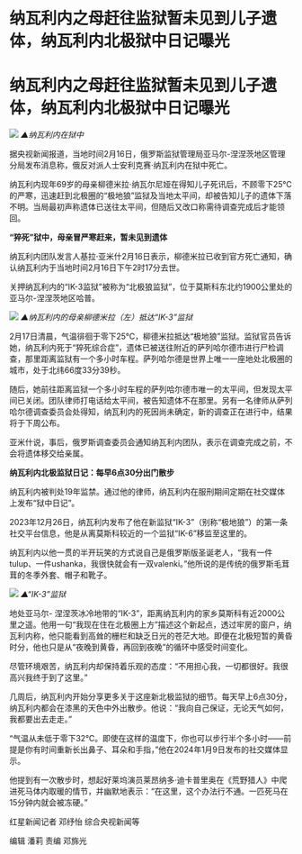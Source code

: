 # 纳瓦利内之母赶往监狱暂未见到儿子遗体，纳瓦利内北极狱中日记曝光

# 纳瓦利内之母赶往监狱暂未见到儿子遗体，纳瓦利内北极狱中日记曝光

![](https://inews.gtimg.com/om_bt/OY9_UjTItKPf8EKHPJnErJyrZpVFMo3aWuNUd2BikG8z0AA/1000)
_▲纳瓦利内在狱中_

据央视新闻报道，当地时间2月16日，俄罗斯监狱管理局亚马尔-涅涅茨地区管理分局发布消息称，俄反对派人士安利克赛·纳瓦利内在狱中死亡。

纳瓦利内现年69岁的母亲柳德米拉·纳瓦尔尼娅在得知儿子死讯后，不顾零下25℃的严寒，迅速赶到北极圈的“极地狼”监狱及当地太平间，却被告知儿子的遗体下落不明。当局最初声称遗体已送往太平间，但随后又改口称需待调查完成后才能领回。

**“猝死”狱中，母亲冒严寒赶来，暂未见到遗体**

纳瓦利内团队发言人基拉·亚米什2月16日表示，柳德米拉已收到官方死亡通知，确认纳瓦利内于当地时间2月16日下午2时17分去世。

关押纳瓦利内的“IK-3监狱”被称为“北极狼监狱”，位于莫斯科东北约1900公里处的亚马尔-涅涅茨地区哈普。

![](https://inews.gtimg.com/om_bt/OAzzL7wHotrLBQbWx66k9hy8rrow44H-HMRNLedcneqdsAA/1000)
_▲纳瓦利内的母亲柳德米拉（左）抵达“IK-3”监狱_

2月17日清晨，气温徘徊于零下25℃，柳德米拉抵达“极地狼”监狱。监狱官员告诉她，纳瓦利内死于“猝死综合症”，遗体已被送往附近的萨列哈尔德市进行尸检调查，那里距离监狱有一个多小时车程。萨列哈尔德是世界上唯一一座地处北极圈的城市，处于北纬66度33分39秒。

随后，她前往距离监狱一个多小时车程的萨列哈尔德市唯一的太平间，但发现太平间已关闭。团队律师打电话给太平间，被告知遗体不在那里。另有一名律师从萨列哈尔德调查委员会处得知，纳瓦利内的死因尚未确定，新的调查正在进行中，结果将于下周公布。

亚米什说，事后，俄罗斯调查委员会通知纳瓦利内团队，表示在调查完成之前，不会将遗体移交给亲属。

**纳瓦利内北极监狱日记：每早6点30分出门散步**

纳瓦利内被判处19年监禁。通过他的律师，纳瓦利内在服刑期间定期在社交媒体上发布“狱中日记”。

2023年12月26日，纳瓦利内发布了他在新监狱“IK-3”（别称“极地狼”）的第一条社交平台信息，他是从离莫斯科较近的一个监狱“IK-6”移监至这里的。

纳瓦利内以他一贯的半开玩笑的方式说自己是俄罗斯版圣诞老人，“我有一件tulup、一件ushanka，我很快就会有一双valenki。”他所说的是传统的俄罗斯毛茸茸的冬季外套、帽子和靴子。

![](https://inews.gtimg.com/om_bt/O5l7c30p-iUKDK1qmq9zCI4ZYqpRhqjtd4v3FTN5FE9GMAA/1000)
_▲“IK-3”监狱_

地处亚马尔-
涅涅茨冰冷地带的“IK-3”，距离纳瓦利内的家乡莫斯科有近2000公里之遥。他用一句“我现在住在北极圈上方”描述这个新起点，透过牢房的窗户，纳瓦利内称，他只能看到高耸的栅栏和缺乏日光的苍茫大地。即便在北极短暂的黄昏时分，他也只是从“夜晚到黄昏，再回到夜晚”的循环中感受时间变化。

尽管环境艰苦，纳瓦利内却保持着乐观的态度：“不用担心我，一切都很好。我很高兴我终于到了这里。”

几周后，纳瓦利内开始分享更多关于这座新北极监狱的细节。每天早上6点30分，纳瓦利内都会在漆黑的天色中外出散步。他说：“我向自己保证，无论天气如何，我都要出去走走。”

“气温从未低于零下32℃。即使在这样的温度下，你也可以步行半个多小时——前提是你有时间重新长出鼻子、耳朵和手指，”他在2024年1月9日发布的社交媒体显示。

他提到有一次散步时，想起好莱坞演员莱昂纳多·迪卡普里奥在《荒野猎人》中爬进死马体内取暖的情节，并幽默地表示：“在这里，这个办法行不通。一匹死马在15分钟内就会被冻硬。”

红星新闻记者 邓纾怡 综合央视新闻等

编辑 潘莉 责编 邓旆光

